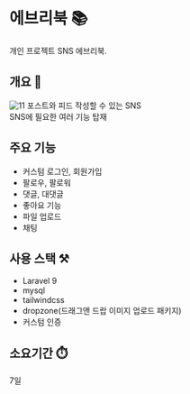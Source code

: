 # 에브리북 📚
개인 프로젝트 SNS 에브리북.

## 개요 📌
![11](https://user-images.githubusercontent.com/50791439/194874905-38417580-0aff-4a89-85f5-53c531c8d513.PNG)
포스트와 피드 작성할 수 있는 SNS<br>
SNS에 필요한 여러 기능 탑재

## 주요 기능
<ul>
  <li>커스텀 로그인, 회원가입</li>
  <li>팔로우, 팔로워</li>
  <li>댓글, 대댓글</li>
  <li>좋아요 기능</li>
  <li>파일 업로드</li>
  <li>채팅</li>
</ul>

## 사용 스택 ⚒️
<ul>
  <li>Laravel 9</li>
  <li>mysql</li>
  <li>tailwindcss</li>
  <li>dropzone(드래그앤 드랍 이미지 업로드 패키지)</li>
  <li>커스텀 인증</li>
</ul>

## 소요기간 ⏱️
7일
